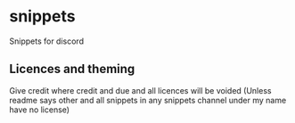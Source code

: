 # snippets
Snippets for discord

## Licences and theming
Give credit where credit and due and all licences will be voided (Unless readme says other and all snippets in any snippets channel under my name have no license)
